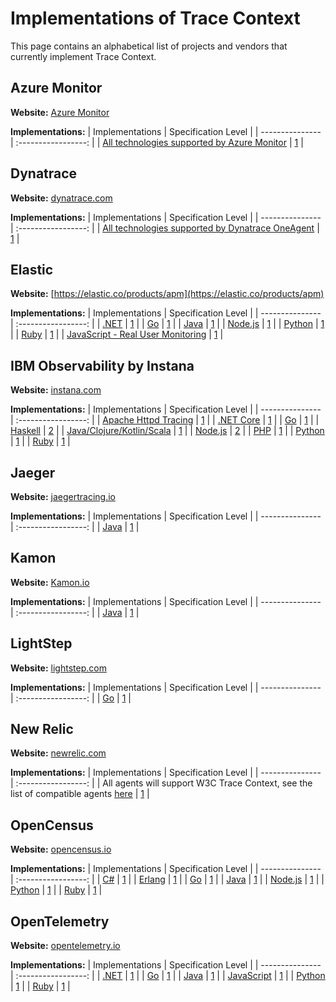 # Implementations of Trace Context

This page contains an alphabetical list of projects and vendors that currently implement Trace Context.

## Azure Monitor

**Website:** [Azure Monitor](https://azure.microsoft.com/services/monitor/)

**Implementations:**
| Implementations | Specification Level |
| --------------- | :-----------------: |
| [All technologies supported by Azure Monitor](https://docs.microsoft.com/azure/azure-monitor/) | [1](https://www.w3.org/TR/trace-context-1/) |

## Dynatrace

**Website:** [dynatrace.com](https://www.dynatrace.com)

**Implementations:**
| Implementations | Specification Level |
| --------------- | :-----------------: |
| [All technologies supported by Dynatrace OneAgent](https://www.dynatrace.com/news/blog/distributed-tracing-with-w3c-trace-context-for-improved-end-to-end-visibility-eap/) | [1](https://www.w3.org/TR/trace-context-1/) |

## Elastic

**Website:** [https://elastic.co/products/apm](https://elastic.co/products/apm)

**Implementations:**
| Implementations | Specification Level |
| --------------- | :-----------------: |
| [.NET](https://github.com/elastic/apm-agent-dotnet/blob/700754909b1ac522796294b99adcc98063efcf42/src/Elastic.Apm/DistributedTracing/TraceParent.cs) | [1](https://www.w3.org/TR/trace-context-1/) |
| [Go](https://github.com/elastic/apm-agent-go/blob/0e868bf43005f3f5b3786101960137d7c8760361/module/apmhttp/traceheaders.go) | [1](https://www.w3.org/TR/trace-context-1/) |
| [Java](https://github.com/elastic/apm-agent-java/blob/e4cdde0b860ff37ea57e0ca083c62b319c0ee940/apm-agent-core/src/main/java/co/elastic/apm/agent/impl/transaction/TraceContext.java) | [1](https://www.w3.org/TR/trace-context-1/) |
| [Node.js](https://github.com/elastic/node-traceparent) | [1](https://www.w3.org/TR/trace-context-1/) |
| [Python](https://github.com/elastic/apm-agent-python/blob/50dce143ae15f6c592a70cb858a8c4721dd80ef5/elasticapm/utils/disttracing.py) | [1](https://www.w3.org/TR/trace-context-1/) |
| [Ruby](https://github.com/elastic/apm-agent-ruby/blob/b68f1f12ae48a5c6e757241c65de97a98488ee6a/lib/elastic_apm/trace_context.rb) | [1](https://www.w3.org/TR/trace-context-1/) |
| [JavaScript - Real User Monitoring](https://github.com/elastic/apm-agent-rum-js) | [1](https://www.w3.org/TR/trace-context-1/) |

## IBM Observability by Instana

**Website:** [instana.com](https://www.instana.com)

**Implementations:**
| Implementations | Specification Level |
| --------------- | :-----------------: |
| [Apache Httpd Tracing](https://www.ibm.com/docs/en/instana-observability/current?topic=technologies-monitoring-apache-httpd) | [1](https://www.w3.org/TR/trace-context-1/) |
| [.NET Core](https://www.nuget.org/packages/Instana.Tracing.Core) | [1](https://www.w3.org/TR/trace-context-1/) |
| [Go](https://github.com/instana/go-sensor) | [1](https://www.w3.org/TR/trace-context-1/) |
| [Haskell](https://hackage.haskell.org/package/instana-haskell-trace-sdk) | [2](https://www.w3.org/TR/trace-context-2/) |
| [Java/Clojure/Kotlin/Scala](https://www.ibm.com/docs/en/SSE1JP5_current/src/pages/ecosystem/jvm/index.html#instana-autotrace) | [1](https://www.w3.org/TR/trace-context-1/) |
| [Node.js](https://www.npmjs.com/package/@instana/collector) | [2](https://www.w3.org/TR/trace-context-2/) |
| [PHP](https://www.ibm.com/docs/en/instana-observability/current?topic=technologies-monitoring-php) | [1](https://www.w3.org/TR/trace-context-1/) |
| [Python](https://pypi.org/project/instana/) | [1](https://www.w3.org/TR/trace-context-1/) |
| [Ruby](https://rubygems.org/gems/instana/) | [1](https://www.w3.org/TR/trace-context-1/) |

## Jaeger

**Website:** [jaegertracing.io](https://www.jaegertracing.io)

**Implementations:**
| Implementations | Specification Level |
| --------------- | :-----------------: |
| [Java](https://github.com/jaegertracing/jaeger-client-java/blob/b50aa159e3949461509d451fa1ded91887b680ad/jaeger-core/src/main/java/io/jaegertracing/internal/propagation/TraceContextCodec.java) | [1](https://www.w3.org/TR/trace-context-1/) |

## Kamon

**Website:** [Kamon.io](https://kamon.io/)

**Implementations:**
| Implementations | Specification Level |
| --------------- | :-----------------: |
| [Java](https://github.com/kamon-io/Kamon/blob/4d5ec29df5/core/kamon-core/src/main/scala/kamon/trace/SpanPropagation.scala#L72) | [1](https://www.w3.org/TR/trace-context-1/) |

## LightStep

**Website:** [lightstep.com](https://lightstep.com)

**Implementations:**
| Implementations | Specification Level |
| --------------- | :-----------------: |
| [Go](https://github.com/lightstep/tracecontext.go) | [1](https://www.w3.org/TR/trace-context-1/) |

## New Relic

**Website:** [newrelic.com](https://newrelic.com/)

**Implementations:**
| Implementations | Specification Level |
| --------------- | :-----------------: |
| All agents will support W3C Trace Context, see the list of compatible agents [here](https://docs.newrelic.com/docs/understand-dependencies/distributed-tracing/enable-configure/enable-distributed-tracing#compatibility-requirements) | [1](https://www.w3.org/TR/trace-context-1/) |

## OpenCensus

**Website:** [opencensus.io](https://opencensus.io)

**Implementations:**
| Implementations | Specification Level |
| --------------- | :-----------------: |
| [C#](https://github.com/census-instrumentation/opencensus-csharp/blob/4a8ddf6727eafda97a06c7c30d8a4fc2ec8b8e2f/src/OpenCensus/Trace/Propagation/TraceContextFormat.cs) | [1](https://www.w3.org/TR/trace-context-1/) |
| [Erlang](https://github.com/census-instrumentation/opencensus-erlang/blob/b3ab781b060b15a3cacbf43717c3aeb0c90c4a08/src/oc_propagation_http_tracecontext.erl) | [1](https://www.w3.org/TR/trace-context-1/) |
| [Go](https://github.com/census-instrumentation/opencensus-go/blob/ae11cd04b7789fa938bb4f0e696fd6bd76463fa4/plugin/ochttp/propagation/tracecontext/propagation.go) | [1](https://www.w3.org/TR/trace-context-1/) |
| [Java](https://github.com/census-instrumentation/opencensus-java/blob/e5e9d9224a1c9c5ee981981cf29e86662aef08c6/impl_core/src/main/java/io/opencensus/implcore/trace/propagation/TraceContextFormat.java) | [1](https://www.w3.org/TR/trace-context-1/) |
| [Node.js](https://github.com/census-instrumentation/opencensus-node/blob/fa97a9b6f19b97e1038ffa9e1be4b407f3844df2/packages/opencensus-propagation-tracecontext/src/tracecontext-format.ts) | [1](https://www.w3.org/TR/trace-context-1/) |
| [Python](https://github.com/census-instrumentation/opencensus-python/blob/2aef803e4a786fe0ffb14b168a8458283ccd72a0/opencensus/trace/propagation/trace_context_http_header_format.py) | [1](https://www.w3.org/TR/trace-context-1/) |
| [Ruby](https://github.com/census-instrumentation/opencensus-ruby/blob/8cb9771b218e440e825c99981ea405d40f735926/lib/opencensus/trace/formatters/trace_context.rb) | [1](https://www.w3.org/TR/trace-context-1/) |

## OpenTelemetry

**Website:** [opentelemetry.io](https://opentelemetry.io)

**Implementations:**
| Implementations | Specification Level |
| --------------- | :-----------------: |
| [.NET](https://github.com/open-telemetry/opentelemetry-dotnet/blob/dcaea5bd456ba9c3515a578fb9645c5a9ae4af0d/src/OpenTelemetry.Api/Context/Propagation/TraceContextFormat.cs#L29) | [1](https://www.w3.org/TR/trace-context-1/) |
| [Go](https://github.com/open-telemetry/opentelemetry-go/blob/3362421c9b41feb586ab003857894d470be57169/plugin/httptrace/httptrace.go) | [1](https://www.w3.org/TR/trace-context-1/) |
| [Java](https://github.com/open-telemetry/opentelemetry-java/blob/63109827ea3ceba7aa099d1d0a612741a887dbac/api/src/main/java/io/opentelemetry/trace/propagation/HttpTraceContext.java) | [1](https://www.w3.org/TR/trace-context-1/) |
| [JavaScript](https://github.com/open-telemetry/opentelemetry-js/blob/a49e7abdab3e313ad2b50a9445a885b3fd0d4783/packages/opentelemetry-core/src/context/propagation/HttpTraceContext.ts) | [1](https://www.w3.org/TR/trace-context-1/) |
| [Python](https://github.com/open-telemetry/opentelemetry-python/blob/dbb3be802bae8e4e5c36748869dbc789e50de217/opentelemetry-api/src/opentelemetry/trace/__init__.py) | [1](https://www.w3.org/TR/trace-context-1/) |
| [Ruby](https://github.com/open-telemetry/opentelemetry-ruby/blob/741ca61a934b05ecbaedffa56a830dc1821ca9a1/api/lib/opentelemetry/distributed_context/propagation/trace_parent.rb) | [1](https://www.w3.org/TR/trace-context-1/) |
